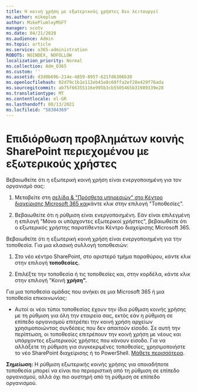 ```yaml
---
title: Η κοινή χρήση με εξωτερικούς χρήστες δεν λειτουργεί
ms.author: mikeplum
author: MikePlumleyMSFT
manager: scotv
ms.date: 04/21/2020
ms.audience: Admin
ms.topic: article
ms.service: o365-administration
ROBOTS: NOINDEX, NOFOLLOW
localization_priority: Normal
ms.collection: Adm_O365
ms.custom: ''
ms.assetid: d3d0b69b-214e-4859-8957-621fd6306b30
ms.openlocfilehash: 02d79c1b1e112eb41e8c60ffa2ef28e429f76ada
ms.sourcegitcommit: ab75f66355116e995b3cb5505465b31989339e28
ms.translationtype: MT
ms.contentlocale: el-GR
ms.lasthandoff: 08/13/2021
ms.locfileid: "58304369"
---
```

# <a name="fix-problems-sharing-sharepoint-content-with-external-users"></a>Επιδιόρθωση προβλημάτων κοινής SharePoint περιεχομένου με εξωτερικούς χρήστες

Βεβαιωθείτε ότι η εξωτερική κοινή χρήση είναι ενεργοποιημένη για τον οργανισμό σας:
  
1. Μεταβείτε στη [σελίδα &amp; "Πρόσθετα υπηρεσιών" στο Κέντρο διαχείρισης Microsoft 365 και](https://portal.office.com/adminportal/home#/Settings/ServicesAndAddIns)κάντε κλικ στην επιλογή "Τοποθεσίες". 
    
2. Βεβαιωθείτε ότι η ρύθμιση είναι ενεργοποιημένη. Εάν είναι επιλεγμένη η επιλογή "Μόνο οι υπάρχοντες εξωτερικοί χρήστες", βεβαιωθείτε ότι ο εξωτερικός χρήστης παρατίθενται Κέντρο διαχείρισης Microsoft 365.
    
Βεβαιωθείτε ότι η εξωτερική κοινή χρήση είναι ενεργοποιημένη για την τοποθεσία. Για μια κλασική συλλογή τοποθεσιών:
  
1. Στο νέο κέντρο SharePoint, στο αριστερό τμήμα παραθύρου, κάντε κλικ στην επιλογή **τοποθεσίες.**
    
2. Επιλέξτε την τοποθεσία ή τις τοποθεσίες και, στην κορδέλα, κάντε κλικ στην επιλογή "Κοινή **χρήση".**
    
Για μια τοποθεσία ομάδας που ανήκει σε μια Microsoft 365 ή μια τοποθεσία επικοινωνίας:
  
- Αυτοί οι νέοι τύποι τοποθεσίας έχουν την ίδια ρύθμιση κοινής χρήσης με τη ρύθμιση για όλη την εταιρεία σας, εκτός εάν η ρύθμιση σε επίπεδο οργανισμού επιτρέπει την κοινή χρήση αρχείων χρησιμοποιώντας συνδέσεις που δεν απαιτούν είσοδο. Σε αυτή την περίπτωση, οι τοποθεσίες επιτρέπουν την κοινή χρήση με νέους και υπάρχοντες εξωτερικούς χρήστες που κάνουν είσοδο. Για να αλλάξετε τη ρύθμιση για συγκεκριμένες τοποθεσίες, χρησιμοποιήστε το νέο SharePoint διαχείρισης ή το PowerShell. [Μάθετε περισσότερα](https://go.microsoft.com/fwlink/?linkid=871863).
    
**Σημείωση:** Η ρύθμιση εξωτερικής κοινής χρήσης για οποιαδήποτε τοποθεσία μπορεί να είναι πιο περιοριστική από τη ρύθμιση σε επίπεδο οργανισμού, αλλά όχι πιο αυστηρή από τη ρύθμιση σε επίπεδο οργανισμού. 
  

